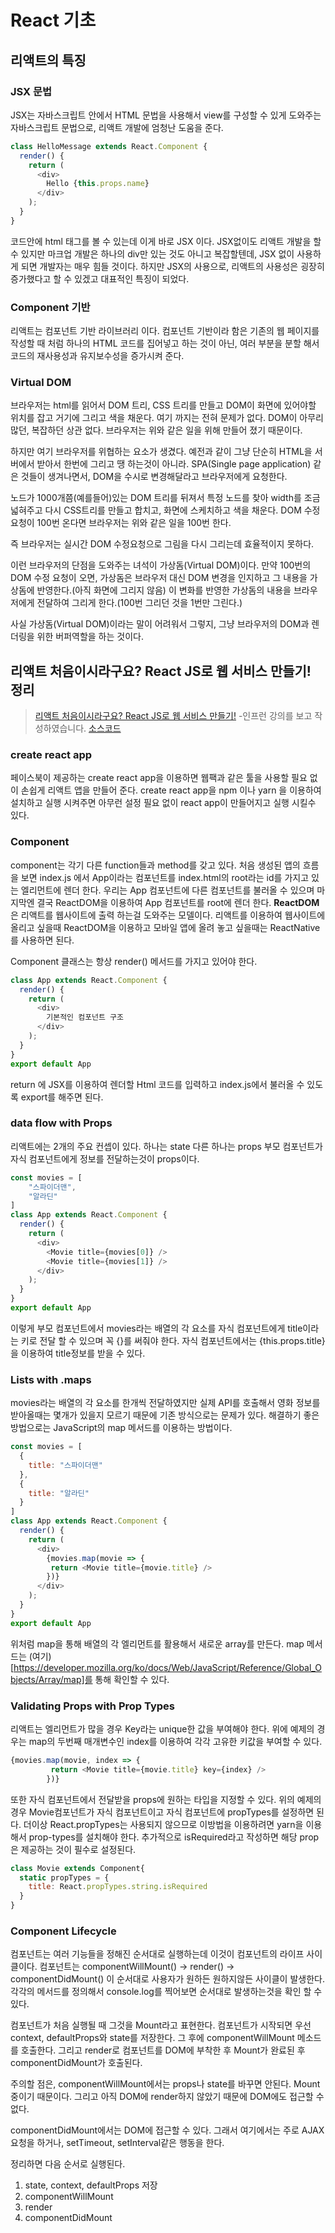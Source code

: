 # React 기초

## 리액트의 특징

### JSX 문법

JSX는 자바스크립트 안에서 HTML 문법을 사용해서 view를 구성할 수 있게 도와주는 자바스크립트 문법으로, 리액트 개발에 엄청난 도움을 준다.
```js
class HelloMessage extends React.Component {
  render() {
    return (
      <div>
        Hello {this.props.name}
      </div>
    );
  }
}
```
코드안에 html 태그를 볼 수 있는데 이게 바로 JSX 이다. JSX없이도 리액트 개발을 할 수 있지만 마크업 개발은 하나의 div만 있는 것도 아니고 복잡할텐데, JSX 없이 사용하게 되면 개발자는 매우 힘들 것이다. 하지만 JSX의 사용으로, 리액트의 사용성은 굉장히 증가했다고 할 수 있겠고 대표적인 특징이 되었다.
### Component 기반

리액트는 컴포넌트 기반 라이브러리 이다.
컴포넌트 기반이라 함은 기존의 웹 페이지를 작성할 때 처럼 하나의 HTML 코드를 집어넣고 하는 것이 아닌, 여러 부분을 분할 해서 코드의 재사용성과 유지보수성을 증가시켜 준다.
### Virtual DOM

브라우저는 html를 읽어서 DOM 트리, CSS 트리를 만들고 DOM이 화면에 있어야할 위치를 잡고 거기에 그리고 색을 채운다.
여기 까지는 전혀 문제가 없다. DOM이 아무리 많던, 복잡하던 상관 없다. 브라우저는 위와 같은 일을 위해 만들어 졌기 때문이다.

하지만 여기 브라우저를 위협하는 요소가 생겼다. 예전과 같이 그냥 단순히 HTML을 서버에서 받아서 한번에 그리고 땡 하는것이 아니라. SPA(Single page application) 같은 것들이 생겨나면서, DOM을 수시로 변경해달라고 브라우저에게 요청한다.

노드가 1000개쯤(예를들어)있는 DOM 트리를 뒤져서 특정 노드를 찾아 width를 조금 넓혀주고 다시 CSS트리를 만들고 합치고, 화면에 스케치하고 색을 채운다. DOM 수정요청이 100번 온다면 브라우저는 위와 같은 일을 100번 한다.

즉 브라우저는 실시간 DOM 수정요청으로 그림을 다시 그리는데 효율적이지 못하다.

이런 브라우저의 단점을 도와주는 녀석이 가상돔(Virtual DOM)이다. 만약 100번의 DOM 수정 요청이 오면, 가상돔은 브라우저 대신 DOM 변경을 인지하고 그 내용을 가상돔에 반영한다.(아직 화면에 그리지 않음) 이 변화를 반영한 가상돔의 내용을 브라우저에게 전달하여 그리게 한다.(100번 그리던 것을 1번만 그린다.)

사실 가상돔(Virtual DOM)이라는 말이 어려워서 그렇지, 그냥 브라우저의 DOM과 렌더링을 위한 버퍼역할을 하는 것이다.

## 리액트 처음이시라구요? React JS로 웹 서비스 만들기! 정리
>[리액트 처음이시라구요? React JS로 웹 서비스 만들기!](https://www.inflearn.com/course/reactjs-web/dashboard) -인프런 강의를 보고 작성하였습니다.
>[소스코드](https://github.com/doohong/react_tutorial)
### create react app
페이스북이 제공하는 create react app을 이용하면 웹팩과 같은 툴을 사용할 필요 없이 손쉽게 리액트 앱을 만들어 준다.
create react app을 npm 이나 yarn 을 이용하여 설치하고 실행 시켜주면 아무런 설정 필요 없이 react app이 만들어지고 실행 시킬수 있다.
### Component
component는 각기 다른 function들과 method를 갖고 있다. 처음 생성된 앱의 흐름을 보면 index.js 에서 App이라는 컴포넌트를 index.html의 root라는 id를 가지고 있는 엘리먼트에 렌더 한다. 
우리는 App 컴포넌트에 다른 컴포넌트를 불러올 수 있으며 마지막엔 결국 ReactDOM을 이용하여 App 컴포넌트를 root에 렌더 한다.
**ReactDOM** 은 리액트를 웹사이트에 출력 하는걸 도와주는 모델이다. 리액트를 이용하여 웹사이트에 올리고 싶을때 ReactDOM을 이용하고 모바일 앱에 올려 놓고 싶을때는 ReactNative를 사용하면 된다.

Component 클래스는 항상 render() 메서드를 가지고 있어야 한다. 
```js
class App extends React.Component {
  render() {
    return (
      <div>
        기본적인 컴포넌트 구조
      </div>
    );
  }
}
export default App
```
return 에 JSX를 이용하여 렌더할 Html 코드를 입력하고 index.js에서 불러올 수 있도록 export를 해주면 된다.
### data flow with Props
리액트에는 2개의 주요 컨셉이 있다. 하나는 state 다른 하나는 props
부모 컴포넌트가 자식 컴포넌트에게 정보를 전달하는것이 props이다.
```js
const movies = [
    "스파이더맨",
    "알라딘"
]
class App extends React.Component {
  render() {
    return (
      <div>
        <Movie title={movies[0]} />
        <Movie title={movies[1]} />
      </div>
    );
  }
}
export default App
```
이렇게 부모 컴포넌트에서 movies라는 배열의 각 요소를 자식 컴포넌트에게 title이라는 키로 전달 할 수 있으며 꼭 {}를 써줘야 한다.
자식 컴포넌트에서는 {this.props.title}을 이용하여 title정보를 받을 수 있다.

### Lists with .maps
movies라는 배열의 각 요소를 한개씩 전달하였지만 실제 API를 호출해서 영화 정보를 받아올때는 몇개가 있을지 모르기 때문에 기존 방식으로는 문제가 있다.
해결하기 좋은 방법으로는 JavaScript의 map 메서드를 이용하는 방법이다. 
```js
const movies = [
  {
    title: "스파이더맨"
  },
  {
    title: "알라딘"
  } 
]
class App extends React.Component {
  render() {
    return (
      <div>
        {movies.map(movie => {
         return <Movie title={movie.title} />
        })}
      </div>
    );
  }
}
export default App
```
위처럼 map을 통해 배열의 각 엘리먼트를 활용해서 새로운 array를 만든다. map 메서드는 (여기)[https://developer.mozilla.org/ko/docs/Web/JavaScript/Reference/Global_Objects/Array/map]를 통해 확인할 수 있다.

### Validating Props with Prop Types
리액트는 엘리먼트가 많을 경우 Key라는 unique한 값을 부여해야 한다. 위에 예제의 경우는 map의 두번째 매개변수인 index를 이용하여 각각 고유한 키값을 부여할 수 있다.
```js
{movies.map(movie, index => {
         return <Movie title={movie.title} key={index} />
        })}
```
또한 자식 컴포넌트에서 전달받을 props에 원하는 타입을 지정할 수 있다.
위의 예제의 경우 Movie컴포넌트가 자식 컴포넌트이고 자식 컴포넌트에 propTypes를 설정하면 된다. 더이상 React.propTypes는 사용되지 않으므로 이방법을 이용하려면 yarn을 이용해서 prop-types를 설치해야 한다. 추가적으로 isRequired라고 작성하면 해당 prop은 제공하는 것이 필수로 설정된다.
```js
class Movie extends Component{
  static propTypes = {
    title: React.propTypes.string.isRequired
  }
}
```

### Component Lifecycle
컴포넌트는 여러 기능들을 정해진 순서대로 실행하는데 이것이 컴포넌트의 라이프 사이클이다. 
컴포넌트는 componentWillMount() -> render() -> componentDidMount() 이 순서대로 사용자가 원하든 원하지않든 사이클이 발생한다.  
각각의 메서드를 정의해서 console.log를 찍어보면 순서대로 발생하는것을 확인 할 수 있다.

컴포넌트가 처음 실행될 때 그것을 Mount라고 표현한다. 컴포넌트가 시작되면 우선 context, defaultProps와 state를 저장한다. 그 후에 componentWillMount 메소드를 호출한다. 그리고 render로 컴포넌트를 DOM에 부착한 후 Mount가 완료된 후 componentDidMount가 호출된다.

주의할 점은, componentWillMount에서는 props나 state를 바꾸면 안된다. Mount 중이기 때문이다. 그리고 아직 DOM에 render하지 않았기 때문에 DOM에도 접근할 수 없다.

componentDidMount에서는 DOM에 접근할 수 있다. 그래서 여기에서는 주로 AJAX 요청을 하거나, setTimeout, setInterval같은 행동을 한다.

정리하면 다음 순서로 실행된다.

1. state, context, defaultProps 저장
2. componentWillMount
3. render
4. componentDidMount